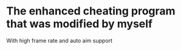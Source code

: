 The enhanced cheating program that was modified by myself
=
With high frame rate and auto aim support
